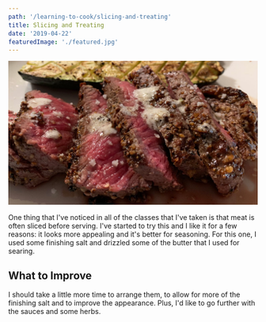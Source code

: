 ```yaml
---
path: '/learning-to-cook/slicing-and-treating'
title: Slicing and Treating
date: '2019-04-22'
featuredImage: './featured.jpg'
---
```


![Photo of sliced beef with butter](./slicing-and-treating.jpg)

One thing that I've noticed in all of the classes that I've taken is that meat is often sliced before serving. I've started to try this and I like it for a few reasons: it looks more appealing and it's better for seasoning. For this one, I used some finishing salt and drizzled some of the butter that I used for searing.

## What to Improve

I should take a little more time to arrange them, to allow for more of the finishing salt and to improve the appearance. Plus, I'd like to go further with the sauces and some herbs.
